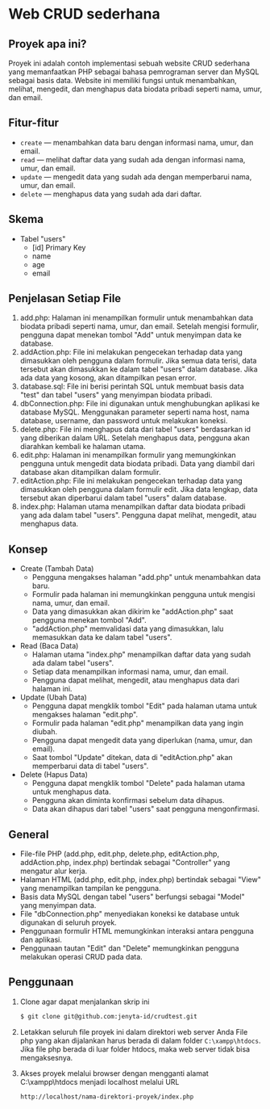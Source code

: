 # Web CRUD sederhana


## Proyek apa ini?
Proyek ini adalah contoh implementasi sebuah website CRUD sederhana yang memanfaatkan PHP sebagai bahasa pemrograman server dan MySQL sebagai basis data. Website ini memiliki fungsi untuk menambahkan, melihat, mengedit, dan menghapus data biodata pribadi seperti nama, umur, dan email.

## Fitur-fitur
- `create` &mdash; menambahkan data baru dengan informasi nama, umur, dan email.
- `read` &mdash; melihat daftar data yang sudah ada dengan informasi nama, umur, dan email.
- `update` &mdash; mengedit data yang sudah ada dengan memperbarui nama, umur, dan email.
- `delete` &mdash; menghapus data yang sudah ada dari daftar.

## Skema
- Tabel "users"
  - [id] Primary Key
  - name
  - age
  - email

## Penjelasan Setiap File
1. add.php: Halaman ini menampilkan formulir untuk menambahkan data biodata pribadi seperti nama, umur, dan email. Setelah mengisi formulir, pengguna dapat menekan tombol "Add" untuk menyimpan data ke database.
1. addAction.php: File ini melakukan pengecekan terhadap data yang dimasukkan oleh pengguna dalam formulir. Jika semua data terisi, data tersebut akan dimasukkan ke dalam tabel "users" dalam database. Jika ada data yang kosong, akan ditampilkan pesan error.
1. database.sql: File ini berisi perintah SQL untuk membuat basis data "test" dan tabel "users" yang menyimpan biodata pribadi.
1. dbConnection.php: File ini digunakan untuk menghubungkan aplikasi ke database MySQL. Menggunakan parameter seperti nama host, nama database, username, dan password untuk melakukan koneksi.
1. delete.php: File ini menghapus data dari tabel "users" berdasarkan id yang diberikan dalam URL. Setelah menghapus data, pengguna akan diarahkan kembali ke halaman utama.
1. edit.php: Halaman ini menampilkan formulir yang memungkinkan pengguna untuk mengedit data biodata pribadi. Data yang diambil dari database akan ditampilkan dalam formulir.
1. editAction.php: File ini melakukan pengecekan terhadap data yang dimasukkan oleh pengguna dalam formulir edit. Jika data lengkap, data tersebut akan diperbarui dalam tabel "users" dalam database.
1. index.php: Halaman utama menampilkan daftar data biodata pribadi yang ada dalam tabel "users". Pengguna dapat melihat, mengedit, atau menghapus data.

## Konsep
- Create (Tambah Data)
  - Pengguna mengakses halaman "add.php" untuk menambahkan data baru.
  - Formulir pada halaman ini memungkinkan pengguna untuk mengisi nama, umur, dan email.
  - Data yang dimasukkan akan dikirim ke "addAction.php" saat pengguna menekan tombol "Add".
  - "addAction.php" memvalidasi data yang dimasukkan, lalu memasukkan data ke dalam tabel "users".
- Read (Baca Data)
  - Halaman utama "index.php" menampilkan daftar data yang sudah ada dalam tabel "users".
  - Setiap data menampilkan informasi nama, umur, dan email.
  - Pengguna dapat melihat, mengedit, atau menghapus data dari halaman ini.
- Update (Ubah Data)
  - Pengguna dapat mengklik tombol "Edit" pada halaman utama untuk mengakses halaman "edit.php".
  - Formulir pada halaman "edit.php" menampilkan data yang ingin diubah.
  - Pengguna dapat mengedit data yang diperlukan (nama, umur, dan email).
  - Saat tombol "Update" ditekan, data di "editAction.php" akan memperbarui data di tabel "users".
- Delete (Hapus Data)
  - Pengguna dapat mengklik tombol "Delete" pada halaman utama untuk menghapus data.
  - Pengguna akan diminta konfirmasi sebelum data dihapus.
  - Data akan dihapus dari tabel "users" saat pengguna mengonfirmasi.

## General
- File-file PHP (add.php, edit.php, delete.php, editAction.php, addAction.php, index.php) bertindak sebagai "Controller" yang mengatur alur kerja.
- Halaman HTML (add.php, edit.php, index.php) bertindak sebagai "View" yang menampilkan tampilan ke pengguna.
- Basis data MySQL dengan tabel "users" berfungsi sebagai "Model" yang menyimpan data.
- File "dbConnection.php" menyediakan koneksi ke database untuk digunakan di seluruh proyek.
- Penggunaan formulir HTML memungkinkan interaksi antara pengguna dan aplikasi.
- Penggunaan tautan "Edit" dan "Delete" memungkinkan pengguna melakukan operasi CRUD pada data.

## Penggunaan
1. Clone agar dapat menjalankan skrip ini
   ```bash
   $ git clone git@github.com:jenyta-id/crudtest.git
   ```
 
1. Letakkan seluruh file proyek ini dalam direktori web server Anda
	File php yang akan dijalankan harus berada di dalam folder `C:\xampp\htdocs`. Jika file php berada di luar folder htdocs, maka web server tidak bisa mengaksesnya.
1. Akses proyek melalui browser dengan mengganti alamat C:\xampp\htdocs menjadi localhost melalui URL
   ```bash
   http://localhost/nama-direktori-proyek/index.php
   ```

